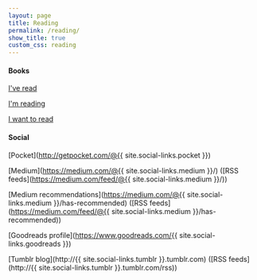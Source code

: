 ```yaml
---
layout: page
title: Reading
permalink: /reading/
show_title: true
custom_css: reading
---
```


#### Books

[I've read](https://www.goodreads.com/review/list/29447794-frank?shelf=read)

[I'm reading](https://www.goodreads.com/review/list/29447794-frank?shelf=currently-reading)

[I want to read](https://www.goodreads.com/review/list/29447794-frank?shelf=to-read)

#### Social

[Pocket](http://getpocket.com/@{{ site.social-links.pocket }})

[Medium](https://medium.com/@{{ site.social-links.medium }}/) ([RSS feeds](https://medium.com/feed/@{{ site.social-links.medium }}/))

[Medium recommendations](https://medium.com/@{{ site.social-links.medium }}/has-recommended) ([RSS feeds](https://medium.com/feed/@{{ site.social-links.medium }}/has-recommended))

[Goodreads profile](https://www.goodreads.com/{{ site.social-links.goodreads }})

[Tumblr blog](http://{{ site.social-links.tumblr }}.tumblr.com) ([RSS feeds](http://{{ site.social-links.tumblr }}.tumblr.com/rss))
